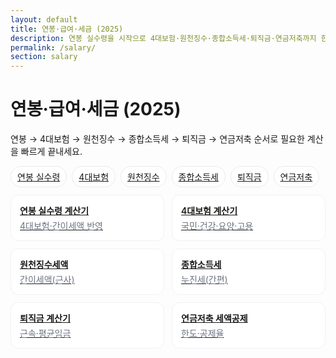 ```yaml
---
layout: default
title: 연봉·급여·세금 (2025)
description: 연봉 실수령을 시작으로 4대보험·원천징수·종합소득세·퇴직금·연금저축까지 한 흐름으로.
permalink: /salary/
section: salary
---
```


<h1>연봉·급여·세금 (2025)</h1>
<p class="muted">연봉 → 4대보험 → 원천징수 → 종합소득세 → 퇴직금 → 연금저축 순서로 필요한 계산을 빠르게 끝내세요.</p>

<nav class="subnav" style="display:flex;gap:8px;flex-wrap:wrap;margin:12px 0;">
  <a class="chip" href="/salary/net-pay/">연봉 실수령</a>
  <a class="chip" href="/salary/insurances/">4대보험</a>
  <a class="chip" href="/salary/withholding/">원천징수</a>
  <a class="chip" href="/salary/income-tax/">종합소득세</a>
  <a class="chip" href="/salary/retirement/">퇴직금</a>
  <a class="chip" href="/salary/pension-savings/">연금저축</a>
</nav>

<div class="grid-cards">
  <a class="card card-link" href="/salary/net-pay/">
    <div class="title">연봉 실수령 계산기</div>
    <div class="desc">4대보험·간이세액 반영</div>
  </a>

  <a class="card card-link" href="/salary/insurances/">
    <div class="title">4대보험 계산기</div>
    <div class="desc">국민·건강·요양·고용</div>
  </a>

  <a class="card card-link" href="/salary/withholding/">
    <div class="title">원천징수세액</div>
    <div class="desc">간이세액(근사)</div>
  </a>

  <a class="card card-link" href="/salary/income-tax/">
    <div class="title">종합소득세</div>
    <div class="desc">누진세(간편)</div>
  </a>

  <a class="card card-link" href="/salary/retirement/">
    <div class="title">퇴직금 계산기</div>
    <div class="desc">근속·평균임금</div>
  </a>

  <a class="card card-link" href="/salary/pension-savings/">
    <div class="title">연금저축 세액공제</div>
    <div class="desc">한도·공제율</div>
  </a>
</div>

<style>
.chip{display:inline-block;padding:6px 10px;border:1px solid #e6ebf0;border-radius:999px;background:#fff}
.chip:hover{background:#f6f7f9}
.grid-cards{display:grid;grid-template-columns:repeat(auto-fill,minmax(220px,1fr));gap:12px;margin-top:8px}
.card{border:1px solid #eef1f4;border-radius:12px;padding:14px;background:#fff}
.card .title{font-weight:600;margin-bottom:4px}
.card .desc{color:#6b7280}
</style>

<script type="application/ld+json">
{
  "@context":"https://schema.org","@type":"BreadcrumbList",
  "itemListElement":[
    {"@type":"ListItem","position":1,"name":"연봉·급여·세금 허브","item":"https://calculator.khaistory.com/salary/"}
  ]
}
</script>

